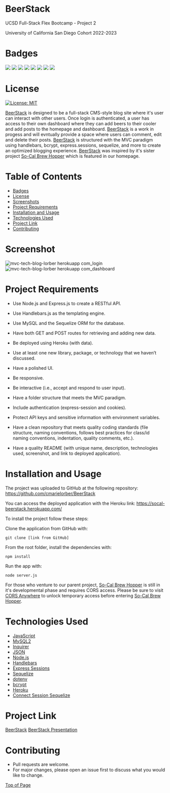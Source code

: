# BeerStack

UCSD Full-Stack Flex Bootcamp - Project 2

University of California San Diego Cohort 2022-2023

# Badges

<p>
  <img src="https://img.shields.io/badge/-JavaScript-yellow" />
  <img src="https://img.shields.io/badge/-MySQL2-red" />
  <img src="https://img.shields.io/badge/-JSON-blue" />
  <img src="https://img.shields.io/badge/-Node-green" />
  <img src="https://img.shields.io/badge/-Handlebars-orange" />
  <img src="https://img.shields.io/badge/-Express Sessions-teal" />
  <img src="https://img.shields.io/badge/-Sequelize-black" />
  <img src="https://img.shields.io/badge/-Heroku-purple" />
</p>

# License

[![License: MIT](https://img.shields.io/badge/License-MIT-yellow.svg)](https://opensource.org/licenses/MIT)

[BeerStack](https://socal-beerstack.herokuapp.com/) is designed to be a full-stack CMS-style blog site where it's user can interact with other users. Once login is authenticated, a user has access to their own dashboard where they can add beers to their cooler and add posts to the homepage and dashboard. [BeerStack](https://socal-beerstack.herokuapp.com/) is a work in progess and will evntually provide a space where users can comment, edit and delete their posts. 
[BeerStack](https://socal-beerstack.herokuapp.com/) is structured with the MVC paradigm using handlebars, bcrypt, express.sessions, sequelize, and more to create an optimized blogging experience. [BeerStack](https://socal-beerstack.herokuapp.com/) was inspired by it's sister project [So-Cal Brew Hopper](https://isaacagonzalez.github.io/Bootcamp-Project-1/) which is featured in our homepage. 

# Table of Contents

- [Badges](#badges)
- [License](#license)
- [Screenshots](#screenshots)
- [Project Requirements](#project-requirements)
- [Installation and Usage](#installation-and-usage)
- [Technologies Used](#technologies-used)
- [Project Link](#project-link)
- [Contributing](#contributing)

# Screenshot

![mvc-tech-blog-lorber herokuapp com_login](https://user-images.githubusercontent.com/109984761/212177854-ba093041-78cf-4ebf-b985-8252f2402531.png)
![mvc-tech-blog-lorber herokuapp com_dashboard](https://user-images.githubusercontent.com/109984761/212178106-3e77bf04-6bb3-4f09-9dce-f96ff7988046.png)

# Project Requirements
* Use Node.js and Express.js to create a RESTful API.

* Use Handlebars.js as the templating engine.

* Use MySQL and the Sequelize ORM for the database.

* Have both GET and POST routes for retrieving and adding new data.

* Be deployed using Heroku (with data).

* Use at least one new library, package, or technology that we haven’t discussed.

* Have a polished UI.

* Be responsive.

* Be interactive (i.e., accept and respond to user input).

* Have a folder structure that meets the MVC paradigm.

* Include authentication (express-session and cookies).

* Protect API keys and sensitive information with environment variables.

* Have a clean repository that meets quality coding standards (file structure, naming conventions, follows best practices for class/id naming conventions, indentation, quality comments, etc.).

* Have a quality README (with unique name, description, technologies used, screenshot, and link to deployed application).

# Installation and Usage

The project was uploaded to GitHub at the following repository: https://github.com/cmarielorber/BeerStack

You can access the deployed application with the Heroku link: https://socal-beerstack.herokuapp.com/

To install the project follow these steps:

Clone the application from GitHub with:
```
git clone [link from GitHub]
```
From the root folder, install the dependencies with:
```
npm install
```
Run the app with:
```
node server.js
```
For those who venture to our parent project, [So-Cal Brew Hopper](https://isaacagonzalez.github.io/Bootcamp-Project-1/) is still in it's developmental phase and requires CORS access. Please be sure to visit [CORS Anywhere](https://cors-anywhere.herokuapp.com/corsdemo) to unlock temporary access before entering [So-Cal Brew Hopper](https://isaacagonzalez.github.io/Bootcamp-Project-1/).

# Technologies Used

- <a href="https://www.javascript.com/" target="_blank">JavaScript</a>
- <a href="https://www.npmjs.com/package/mysql2?activeTab=readme">MySQL2</a>
- <a href="https://www.npmjs.com/package/inquirer/v/8.2.4">Inquirer</a>
- <a href="https://www.json.org/json-en.html" target="_blank">JSON</a>
- <a href="https://nodejs.org/en/" target="_blank">Node.js</a>
- <a href="https://www.npmjs.com/package/express-handlebars" target="_blank">Handlebars</a>
- <a href="https://www.npmjs.com/package/express-session" target="_blank">Express Sessions</a>
- <a href="https://www.npmjs.com/package/sequelize" target="_blank">Sequelize</a>
- <a href="https://www.npmjs.com/package/dotenv" target="_blank">dotenv</a>
- <a href="https://www.npmjs.com/package/bcrypt" target="_blank">bcrypt</a>
- <a href="https://devcenter.heroku.com/articles/heroku-cli" target="_blank">Heroku</a>
- <a href="https://www.npmjs.com/package/connect-session-sequelize" target="_blank">Connect Session Sequelize</a>

# Project Link

[BeerStack](https://socal-beerstack.herokuapp.com/)
[BeerStack Presentation](https://docs.google.com/presentation/d/15hSn8MMS_9yVPyyFyTjIasWqzz-44rC4soTjx3Zvu4k/edit?usp=sharing)

# Contributing

* Pull requests are welcome. 
* For major changes, please open an issue first to discuss what you would like to change.


[Top of Page](#beerstack)

